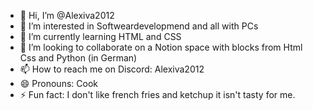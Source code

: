 - 👋 Hi, I’m @Alexiva2012
- 👀 I’m interested in Softweardevelopmend and all with PCs
- 🌱 I’m currently learning HTML and CSS
- 💞️ I’m looking to collaborate on a Notion space with blocks from Html Css and Python (in German)
- 📫 How to reach me on Discord: Alexiva2012
- 😄 Pronouns: Cook 
- ⚡ Fun fact: I don't like french fries and ketchup it isn't tasty for me.

<!---
Alexiva2012/Alexiva2012 is a ✨ special ✨ repository because its `README.md` (this file) appears on your GitHub profile.
You can click the Preview link to take a look at your changes.
--->
